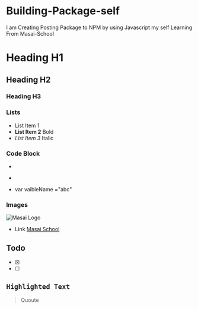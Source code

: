 # Building-Package-self
I am Creating Posting Package to NPM by using Javascript my self  Learning From Masai-School


#  Heading H1
## Heading H2
### Heading H3


### Lists 
- List Item 1
- **List Item 2** Bold
- *List Item 3* Italic

### Code Block
- ```
- ``` js
- var vaibleName ="abc"

### Images
![Masai Logo](https://d3nn873nee648n.cloudfront.net/900x600/19567/300-SM942785.jpg)

- Link 
[Masai School](https://course.masaischool.com/lectures/41470)


## Todo
- [x]
- [ ]

## `Highlighted Text`
> Quoute

